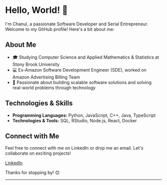 # Hello, World! 👋

I'm Chanul, a passionate Software Developer and Serial Entrepreneur. Welcome to my GitHub profile! Here's a bit about me:

## About Me

- 🎓 Studying Computer Science and Applied Mathematics & Statistics at Stony Brook University  
- 💻 Ex-Amazon Software Development Engineer (SDE), worked on Amazon Advertising Billing Team  
- 🚀 Passionate about building scalable software solutions and solving real-world problems through technology  

## Technologies & Skills

- **Programming Languages:** Python, JavaScript, C++, Java, TypeScript  
- **Technologies & Tools:** SQL, RStudio, Node.js, React, Docker  

## Connect with Me

Feel free to connect with me on LinkedIn or drop me an email. Let's collaborate on exciting projects!

[LinkedIn](https://www.linkedin.com/in/cdandeniya/)

Thanks for stopping by! 😊
****
